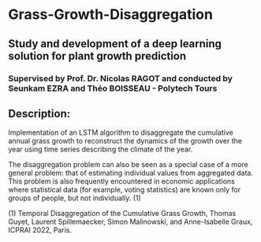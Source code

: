 # Grass-Growth-Disaggregation
## Study and development of a deep learning solution for plant growth prediction
### Supervised by Prof. Dr. Nicolas RAGOT and conducted by Seunkam EZRA and Théo BOISSEAU - Polytech Tours


## Description:
Implementation of an LSTM algorithm to disaggregate the cumulative annual grass growth to reconstruct the dynamics of the growth over the year using time series describing the climate of the year.

The disaggregation problem can also be seen as a special case of a more general problem: that of estimating individual values from aggregated data. This problem is also frequently encountered in economic applications where statistical data (for example, voting statistics) are known only for groups of people, but not individually. (1)

(1) Temporal Disaggregation of the Cumulative Grass Growth, Thomas Guyet, Laurent Spillemaecker, Simon Malinowski, and Anne-Isabelle Graux, ICPRAI 2022, Paris.
